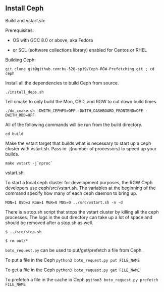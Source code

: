 ## Install Ceph 


Build and vstart.sh:

Prerequisites:

- OS with GCC 8.0 or above, aka Fedora

- or SCL (software collections library) enabled for Centos or RHEL

Building Ceph:

    git clone git@github.com:bu-528-sp19/Ceph-RGW-Prefetching.git ; cd ceph

Install all the dependencies to build Ceph from source.

    ./install_deps.sh

Tell cmake to only build the Mon, OSD, and RGW to cut down build times.

    ./do_cmake.sh -DWITH_CEPHFS=OFF -DWITH_DASHBOARD_FRONTEND=OFF -DWITH_RBD=OFF

All of the following commands will be run from the build directory.

    cd build

Make the vstart target that builds what is necessary to start up a ceph cluster with vstart.sh. Pass in -j(number of processors) to speed up your builds.

    make vstart -j`nproc`

vstart.sh:

To start a local ceph cluster for development purposes, the RGW Ceph developers use ceph/src/vstart.sh. The variables at the beginning of the command specify how many of each ceph daemon to bring up.

    MON=1 OSD=3 RGW=1 MGR=0 MDS=0 ../src/vstart.sh -n -d

There is a stop.sh script that stops the vstart cluster by killing all the ceph processes. The logs in the out directory can take up a lot of space and should be removed after a stop.sh as well.

    $ ../src/stop.sh

    $ rm out/*
``boto_request.py`` can be used to put/get/prefetch a file from Ceph.

To put a file in the Ceph
``python3 boto_request.py put FILE_NAME``

To get a file in the Ceph
``python3 boto_request.py get FILE_NAME``

To prefetch a file in the cache in Ceph
``python3 boto_request.py prefetch FILE_NAME``

